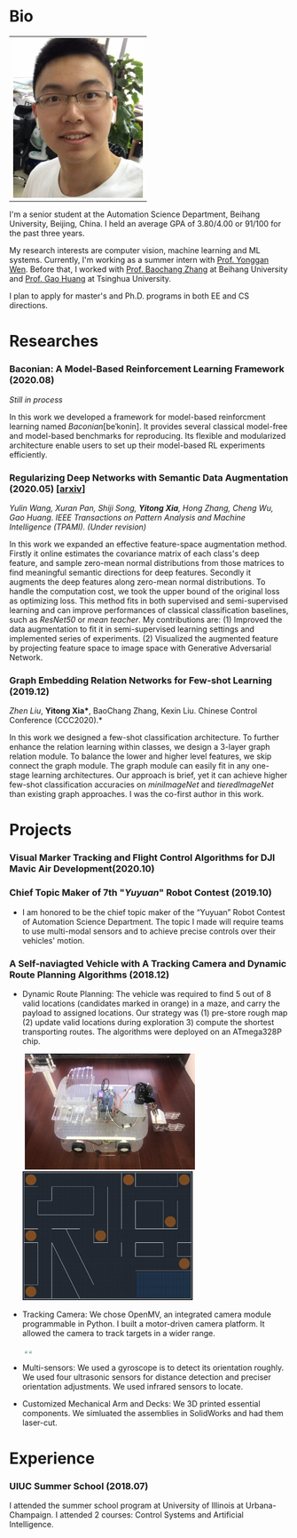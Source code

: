# Bio
<div id="box">
    <table width="100%" height="100%">
        <tr>
            <td align="center">
                <img src="./selfie.jpg" style="zoom:50%" >
            </td>
        </tr>
    </table>
</div>
<p>
I'm a senior student at the Automation Science Department, Beihang University, Beijing, China. I held an average GPA of 3.80/4.00 or 91/100 for the past three years.
</p>  
<p>
My research interests are computer vision, machine learning and ML systems. Currently, I'm working as a summer intern with <a href="https://www.ntu.edu.sg/home/ygwen/">Prof. Yonggan Wen</a>. Before that, I worked with <a href="https://scholar.google.co.jp/citations?user=WH0J_34AAAAJ&hl=en&oi=ao">Prof. Baochang Zhang</a> at Beihang University and <a href="http://www.gaohuang.net/">Prof. Gao Huang</a> at Tsinghua University.
</p>
<p>       
I plan to apply for master's and Ph.D. programs in both EE and CS directions.
</p>


# Researches
### Baconian: A Model-Based Reinforcement Learning Framework (2020.08)
*Still in process*

In this work we developed a framework for model-based reinforcment learning named *Baconian*[beˈkonin]. It provides several classical model-free and model-based benchmarks for reproducing. Its flexible and modularized architecture enable users to set up their model-based RL experiments efficiently. 

### Regularizing Deep Networks with Semantic Data Augmentation (2020.05) [<a href="https://arxiv.org/abs/2007.10538">arxiv</a>]
*Yulin Wang, Xuran Pan, Shiji Song, **Yitong Xia**, Hong Zhang, Cheng Wu, Gao Huang*. *IEEE Transactions on Pattern Analysis and Machine Intelligence (TPAMI). (Under revision)*

In this work we expanded an effective feature-space augmentation method. Firstly it online estimates the covariance matrix of each class's deep feature, and sample zero-mean normal distributions from those matrices to find meaningful semantic directions for deep features. Secondly it augments the deep features along zero-mean normal distributions. To handle the computation cost, we took the upper bound of the original loss as optimizing loss. This method fits in both supervised and semi-supervised learning and can improve performances of classical classification baselines, such as *ResNet50* or *mean teacher*. My contributions are: (1) Improved the data augmentation to fit it in semi-supervised learning settings and implemented series of experiments. (2) Visualized the augmented feature by projecting feature space to image space with Generative Adversarial Network.

### Graph Embedding Relation Networks for Few-shot Learning (2019.12)
*Zhen Liu*, **Yitong Xia\***, BaoChang Zhang, Kexin Liu. Chinese Control Conference (CCC2020).*

In this work we designed a few-shot classification architecture. To further enhance the relation learning within classes, we design a 3-layer graph relation module. To balance the lower and higher level features, we skip connect the graph module. The graph module can easily fit in any one-stage learning architectures. Our approach is brief, yet it can achieve higher few-shot classification accuracies on _miniImageNet_ and _tieredImageNet_ than existing graph approaches. I was the co-first author in this work.


# Projects
### Visual Marker Tracking and Flight Control Algorithms for DJI Mavic Air Development(2020.10)


### Chief Topic Maker of 7th "_Yuyuan_" Robot Contest  (2019.10)

- I am honored to be the chief topic maker of the “Yuyuan” Robot Contest of Automation Science Department. The topic I made will require teams to use multi-modal sensors and to achieve precise controls over their vehicles' motion.

### A Self-naviagted Vehicle with A Tracking Camera and Dynamic Route Planning Algorithms (2018.12)

-   Dynamic Route Planning: The vehicle was required to find 5 out of 8 valid locations (candidates marked in orange) in a maze, and carry the payload to assigned locations. Our strategy was (1) pre-store rough map (2) update valid locations during exploration 3) compute the shortest transporting routes. The algorithms were deployed on an ATmega328P chip.

    ​					<img src="sideview.jpg" style="zoom:30%;" />     <img src="maze.jpg" style="zoom:30%;" />


-   Tracking Camera: We chose OpenMV, an integrated camera module programmable in Python. I built a motor-driven camera platform. It allowed the camera to track targets in a wider range. 

    ​                   <img src="tracking 00_00_04-00_00_11.gif" style="zoom:30%;" />     <img src="tracking detail 00_00_00-00_00_06.gif" style="zoom:30%;" />

-   Multi-sensors: We used a gyroscope is to detect its orientation roughly. We used four ultrasonic sensors for distance detection and preciser orientation adjustments. We used infrared sensors to locate.

-   Customized Mechanical Arm and Decks: We 3D printed essential components. We simluated the assemblies in SolidWorks and had them laser-cut.


# Experience
### UIUC Summer School (2018.07)

I attended the summer school program at University of Illinois at Urbana-Champaign. I attended 2 courses: Control Systems and Artificial Intelligence.

